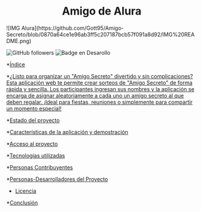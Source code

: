 <h1 align="center"> Amigo de Alura </h1>
![IMG Alura](https://github.com/Gott95/Amigo-Secreto/blob/0870a64ce1e96ab3ff5c207187bcb57f091a8d92/IMG%20README.png)


![GitHub followers](https://img.shields.io/github/followers/Gott95?logoColor=%23008764&labelColor=%23008764)
 ![Badge en Desarollo](https://img.shields.io/badge/STATUS-EN%20DESAROLLO-green)

 *[Índice](#índice)
 
 *[¿Listo para organizar un "Amigo Secreto" divertido y sin complicaciones? Esta aplicación web te permite crear sorteos de "Amigo Secreto" de forma rápida y sencilla. Los participantes ingresan sus nombres y la aplicación se encarga de asignar aleatoriamente a cada uno un amigo secreto al que deben regalar. ¡Ideal para fiestas, reuniones o simplemente para compartir un momento especial!](#descripción-del-proyecto)

*[Estado del proyecto](#Estado-del-proyecto)

*[Características de la aplicación y demostración](#Características-de-la-aplicación-y-demostración)

*[Acceso al proyecto](#acceso-proyecto)

*[Tecnologías utilizadas](#tecnologías-utilizadas)

*[Personas Contribuyentes](#personas-contribuyentes)

*[Personas-Desarrolladores del Proyecto](#personas-desarrolladores)

* [Licencia](#licencia)

*[Conclusión](#conclusión)


 
